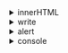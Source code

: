 <details>
<summary> innerHTML </summary>

```html
<!DOCTYPE html>
<html lang="en">
<head>
    <meta charset="UTF-8">
    <meta name="viewport" content="width=device-width, initial-scale=1.0">
    <title>Document</title>
</head>
<body>
    <h1 id="milad"></h1>

    <script>
        document.getElementById("milad").innerHTML= "next1code";
    </script>
</body>
</html>
```

</details>


<details>
<summary> write </summary>

```html
<!DOCTYPE html>
<html lang="en">
<head>
    <meta charset="UTF-8">
    <meta name="viewport" content="width=device-width, initial-scale=1.0">
    <title>Document</title>
</head>
<body>
    <h1 id="milad"></h1>

    <script>
        document.write("HELLO")
    </script>
</body>
</html>
```

</details>

<details>
<summary> alert </summary>

```html
<!DOCTYPE html>
<html lang="en">
<head>
    <meta charset="UTF-8">
    <meta name="viewport" content="width=device-width, initial-scale=1.0">
    <title>Document</title>
</head>
<body>
    <h1 id="milad"></h1>

    <script>
        document.alert("HELLO")
    </script>
</body>
</html>
```

</details>


<details>
<summary> console </summary>

```html
<!DOCTYPE html>
<html lang="en">
<head>
    <meta charset="UTF-8">
    <meta name="viewport" content="width=device-width, initial-scale=1.0">
    <title>Document</title>
</head>
<body>
    <h1 id="milad"></h1>

    <script>
        console.log("HELLO")
    </script>
</body>
</html>
```

</details>
